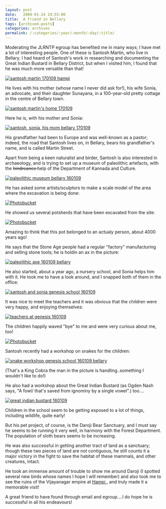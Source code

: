 ```yaml
---
layout: post
date:	2009-01-24 19:55:00
title:  A friend in Bellary
tags: [archived-posts]
categories: archives
permalink: /:categories/:year/:month/:day/:title/
---
```

Moderating the JLRNTP egroup has benefited me in many ways; I have met a lot of interesting people. One of these is Santosh Martin, who live in Bellary. I had heard of Santosh's work in researching and documenting the Great Indian Bustard in Bellary District, but when I visited him, I found that he was much more versatile than that!


<a href="http://s297.photobucket.com/albums/mm205/depontis/?action=view&current=IMG_6332.jpg" target="_blank"><img src="http://i297.photobucket.com/albums/mm205/depontis/IMG_6332.jpg" border="0" alt="santosh martin 170109 hampi"></a>

<lj-cut text="More about Santosh Martin">

He lives with his mother (whose name I never did ask for!), his wife Sonia, an advocate, and their daughter Sunayana, in a 100-year-old pretty cottage in the centre of Bellary town. 


<a href="http://s297.photobucket.com/albums/mm205/depontis/?action=view&current=IMG_6057.jpg" target="_blank"><img src="http://i297.photobucket.com/albums/mm205/depontis/IMG_6057.jpg" border="0" alt="santosh martin's home 170109"></a>

Here he is, with his mother and Sonia:

<a href="http://s297.photobucket.com/albums/mm205/depontis/?action=view&current=IMG_6058.jpg" target="_blank"><img src="http://i297.photobucket.com/albums/mm205/depontis/IMG_6058.jpg" border="0" alt="santosh, sonia, his mom bellary 170109"></a>

His grandfather had been to Europe and was well-known as a pastor; indeed, the road that Santosh lives on, in Bellary, bears his grandfather's name, and is called Martin Street. 



Apart from being a keen naturalist and birder, Santosh is also interested in archaeology, and is trying to set up a museum of paleolithic artefacts, with the <strike> hindreance </strike> help of the Department of Kannada and Culture. 


<a href="http://s297.photobucket.com/albums/mm205/depontis/?action=view&current=IMG_6013.jpg" target="_blank"><img src="http://i297.photobucket.com/albums/mm205/depontis/IMG_6013.jpg" border="0" alt="paleolithic museum bellary 160109"></a>


He has asked some artists/sculptors to make a scale model of the area where the excavation is  being done:

<a href="http://s297.photobucket.com/albums/mm205/depontis/?action=view&current=IMG_6016.jpg" target="_blank"><img src="http://i297.photobucket.com/albums/mm205/depontis/IMG_6016.jpg" border="0" alt="Photobucket"></a>

He showed us several potsherds that have been excavated from the site:


<a href="http://s297.photobucket.com/albums/mm205/depontis/?action=view&current=IMG_6020.jpg" target="_blank"><img src="http://i297.photobucket.com/albums/mm205/depontis/IMG_6020.jpg" border="0" alt="Photobucket"></a>

Amazing to think that this pot belonged to an actualy person, about 4000 years ago!


He says that the Stone Age people had a regular "factory" manufacturing and selling stone tools; he is holdin an ax in the picture:


<a href="http://s297.photobucket.com/albums/mm205/depontis/?action=view&current=IMG_6022.jpg" target="_blank"><img src="http://i297.photobucket.com/albums/mm205/depontis/IMG_6022.jpg" border="0" alt="paleolithic axe 160109 bellary"></a>

He also started, about a year ago, a nursery school, and Sonia helps him with it. He took me to have a look around, and I snapped both of them in the office:

<a href="http://s297.photobucket.com/albums/mm205/depontis/?action=view&current=IMG_6046.jpg" target="_blank"><img src="http://i297.photobucket.com/albums/mm205/depontis/IMG_6046.jpg" border="0" alt="santosh and sonia genesis school 160109"></a>

It was nice to meet the teachers and it was obvious that the children were very happy, and enjoying themselves:


<a href="http://s297.photobucket.com/albums/mm205/depontis/?action=view&current=IMG_6044.jpg" target="_blank"><img src="http://i297.photobucket.com/albums/mm205/depontis/IMG_6044.jpg" border="0" alt="teachers at genesis 160109"></a>


The children happily waved "bye" to me and were very curious about me, too!


<a href="http://s297.photobucket.com/albums/mm205/depontis/?action=view&current=IMG_6043.jpg" target="_blank"><img src="http://i297.photobucket.com/albums/mm205/depontis/IMG_6043.jpg" border="0" alt="Photobucket"></a>


Santosh recently had a workshop on snakes for the children:


<a href="http://s297.photobucket.com/albums/mm205/depontis/?action=view&current=IMG_6041.jpg" target="_blank"><img src="http://i297.photobucket.com/albums/mm205/depontis/IMG_6041.jpg" border="0" alt="snake workshop genesis school 160109 bellary"></a>

(That's a King Cobra the man in the picture is handling..something I wouldn't like to do!)

He also had a workshop about the Great Indian Bustard (as Ogden Nash says, "A fowl/ that's saved from ignominy by a single vowel".) too....


<a href="http://s297.photobucket.com/albums/mm205/depontis/?action=view&current=IMG_6042-1.jpg" target="_blank"><img src="http://i297.photobucket.com/albums/mm205/depontis/IMG_6042-1.jpg" border="0" alt="great indian bustard 160109"></a>


Children in the school seem to be getting exposed to a lot of things, including wildlife, quite early! 

But his pet project, of course, is the Daroji Bear Sanctuary, and I must say he seems to be running it very well, in harmony with the Forest Department. The population of sloth bears seems to be increasing.

He was also successful in getting another tract of land as a sanctuary; though these two pieces of land are not contiguous, he still counts it a major victory in the fight to save the habitat of these mammals, and other creatures, intact.

</lj-cut>


He took an immense amount of trouble to show me around Daroji (I spotted several new birds whose names I hope I will remember) and also took me to see the ruins of the Vijayanagar empire at <a href="http://en.wikipedia.org/wiki/Hampi"> Hampi </a>, and truly made it a memorable visit!

A great friend to have found through email and egroup....I do hope he is successful in all his endeavours!
